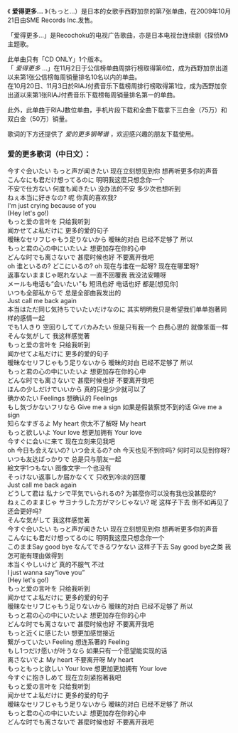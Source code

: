 

《 **爱得更多…** 》（もっと…）是日本的女歌手西野加奈的第7张单曲，在2009年10月21日由SME Records Inc.发售。  
  
「爱得更多…」是Recochoku的电视广告歌曲，亦是日本电视台连续剧《探侦M》主题歌。  
  
此单曲只有「CD ONLY」1个版本。  
「 _爱得更多_ …」在11月2日于公信榜单曲周排行榜取得第6位，成为西野加奈出道以来第1张公信榜每周销量排名10名以内的单曲。  
在10月20日、11月3日於RIAJ付费音乐下载榜周排行榜取得第1位，成为西野加奈出道以来第1张RIAJ付费音乐下载榜每周销量排名第一的单曲。  
  
此外，此单曲于RIAJ数位单曲，手机片段下载和全曲下载拿下三白金（75万）和双白金（50万）销量。  
  
歌词的下方还提供了 _爱的更多钢琴谱_ ，欢迎感兴趣的朋友下载使用。

### 爱的更多歌词（中日文）：

今すぐ会いたい もっと声が闻きたい 现在立刻想见到你 想再听更多你的声音  
こんなにも君だけ想ってるのに 明明我这麼只想念你一个  
不安で仕方ない 何度も闻きたい 没办法的不安 多少次也想听到  
ねぇ本当に好きなの? 呢 你真的喜欢我?  
I'm just crying because of you  
(Hey let's go!)  
もっと爱の言叶を 只给我听到  
闻かせてよ私だけに 更多的爱的句子  
暧昧なセリフじゃもう足りないから 暧昧的对白 已经不足够了 所以  
もっと君の心の中にいたいよ 想更加存在你的心中  
どんな时でも离さないで 甚麼时候也好 不要离开我吧  
oh 谁といるの? どこにいるの? oh 现在与谁在一起呀? 现在在哪里呀?  
返事ないままじゃ眠れないよ 一直不回覆我 我没法安睡呀  
メールも电话も“会いたい”も 短讯也好 电话也好 都是[想见你]  
いつも全部私からで 总是全部由我发出的  
Just call me back again  
本当はただ同じ気持ちでいたいだけなのに 其实明明我只是希望我们单单抱著同样的感情一起  
でも1人きり 空回りしててバカみたい 但是只有我一个 白费心思的 就像笨蛋一样  
そんな気がして 我这样感觉著  
もっと爱の言叶を 只给我听到  
闻かせてよ私だけに 更多的爱的句子  
暧昧なセリフじゃもう足りないから 暧昧的对白 已经不足够了 所以  
もっと君の心の中にいたいよ 想更加存在你的心中  
どんな时でも离さないで 甚麼时候也好 不要离开我吧  
ほんの少しだけでいいから 真的只是少少就可以了  
确かめたい Feelings 想确认的 Feelings  
もし気づかないフリなら Give me a sign 如果是假装察觉不到的话 Give me a sign  
知らなすぎるよ My heart 你太不了解呀 My heart  
もっと欲しいよ Your love 想更加拥有 Your love  
今すぐに会いに来て 现在立刻来见我吧  
oh 今日も会えないの? いつ会えるの? oh 今天也见不到你吗? 何时可以见到你呀?  
いつも友达ばっかりで 总是只与朋友一起  
絵文字1つもない 图像文字一个也没有  
そっけない返事しか届かなくて 只收到冷淡的回覆  
Just call me back again  
どうして君は 私ナシで平気でいられるの? 为甚麼你可以没有我也没甚麼的?  
ねぇこのままじゃ サヨナラした方がマシじゃない? 呢 这样子下去 倒不如再见了还会更好吗?  
そんな気がして 我这样感觉著  
今すぐ会いたい もっと声が闻きたい 现在立刻想见到你 想再听更多你的声音  
こんなにも君だけ想ってるのに 明明我这麼只想念你一个  
このままSay good bye なんてできるワケない 这样子下去 Say good bye之类 我怎可能有理由做得到  
本当くやしいけど 真的不服气 不过  
I just wanna say“love you”  
(Hey let's go!)  
もっと爱の言叶を 只给我听到  
闻かせてよ私だけに 更多的爱的句子  
暧昧なセリフじゃもう足りないから 暧昧的对白 已经不足够了 所以  
もっと君の心の中にいたいよ 想更加存在你的心中  
どんな时でも离さないで 甚麼时候也好 不要离开我吧  
もっと近くに感じたい 想更加感觉接近  
繋がっていたい Feeling 想连系著的 Feeling  
もし1つだけ愿いが叶うなら 如果只有一个愿望能实现的话  
离さないでよ My heart 不要离开呀 My heart  
もっともっと欲しい Your love 想更加更加拥有 Your love  
今すぐに抱きしめて 现在立刻紧抱著我吧  
もっと爱の言叶を 只给我听到  
闻かせてよ私だけに 更多的爱的句子  
暧昧なセリフじゃもう足りないから 暧昧的对白 已经不足够了 所以  
もっと君の心の中にいたいよ 想更加存在你的心中  
どんな时でも离さないで 甚麼时候也好 不要离开我吧

